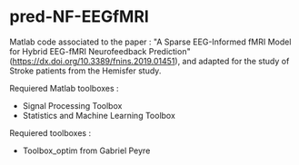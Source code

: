 # pred-NF-EEGfMRI

Matlab code associated to the paper : "A Sparse EEG-Informed fMRI Model for Hybrid EEG-fMRI Neurofeedback Prediction"(https://dx.doi.org/10.3389/fnins.2019.01451), and
adapted for the study of Stroke patients from the Hemisfer study.

Requiered Matlab toolboxes :
- Signal Processing Toolbox
- Statistics and Machine Learning Toolbox

Requiered toolboxes :
- Toolbox_optim from Gabriel Peyre

